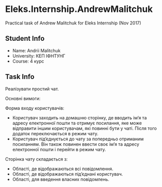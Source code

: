 # Eleks.Internship.AndrewMalitchuk
Practical task of Andrew Malitchuk for Eleks Internship (Nov 2017)
## Student Info
* Name: Andrii Malitchuk
* University: КЕП ІФНТУНГ
* Course: 4 курс
## Task Info
Реалізувати простий чат.

Основні вимоги:

Форма входу користувачів:

*	Користувач заходить на домашню сторінку, де вводить ім’я та адресу електронної пошти та отримує посилання, яке може відправити іншим користувачам, які повинні бути у чаті. Після того додаток переключається в режим чату.
*	Користувач під’єднується до чату за попередньо отриманим посиланням. Він також повинен ввести своє ім’я та адресу електронної пошти і перейти в режим чату.

Сторінка чату складається з:

*	Області, де відображаються всі повідомлення.
*	Області, де відображаються під’єднані користувач.
*	Області, для введення власних повідомлень.

